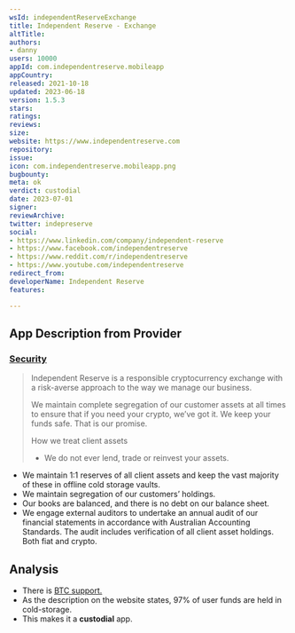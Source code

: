 ```yaml
---
wsId: independentReserveExchange
title: Independent Reserve - Exchange
altTitle: 
authors:
- danny
users: 10000
appId: com.independentreserve.mobileapp
appCountry: 
released: 2021-10-18
updated: 2023-06-18
version: 1.5.3
stars: 
ratings: 
reviews: 
size: 
website: https://www.independentreserve.com
repository: 
issue: 
icon: com.independentreserve.mobileapp.png
bugbounty: 
meta: ok
verdict: custodial
date: 2023-07-01
signer: 
reviewArchive: 
twitter: indepreserve
social:
- https://www.linkedin.com/company/independent-reserve
- https://www.facebook.com/independentreserve
- https://www.reddit.com/r/independentreserve
- https://www.youtube.com/independentreserve
redirect_from: 
developerName: Independent Reserve
features: 

---
```


## App Description from Provider

### [Security](https://www.independentreserve.com/security)

> Independent Reserve is a responsible cryptocurrency exchange with a risk-averse approach to the way we manage our business.
>
> We maintain complete segregation of our customer assets at all times to ensure that if you need your crypto, we’ve got it. We keep your funds safe. That is our promise.
>
> How we treat client assets
>
> - We do not ever lend, trade or reinvest your assets.
- We maintain 1:1 reserves of all client assets and keep the vast majority of these in offline cold storage vaults.
- We maintain segregation of our customers’ holdings.
- Our books are balanced, and there is no debt on our balance sheet.
- We engage external auditors to undertake an annual audit of our financial statements in accordance with Australian Accounting Standards. The audit includes verification of all client asset holdings. Both fiat and crypto.

## Analysis

- There is [BTC support.](https://www.independentreserve.com/blog/knowledge-base/how-to-deposit-bitcoin-into-independent-reserve)
- As the description on the website states, 97% of user funds are held in cold-storage.
- This makes it a **custodial** app.
